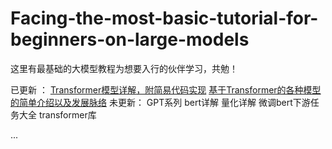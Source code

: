 # Facing-the-most-basic-tutorial-for-beginners-on-large-models
这里有最基础的大模型教程为想要入行的伙伴学习，共勉！

已更新 ： 
[Transformer模型详解，附简易代码实现](https://github.com/KangkangLoveNLP/Facing-the-most-basic-tutorial-for-beginners-on-large-models/blob/main/Transformer/readme.md)
[基于Transformer的各种模型的简单介绍以及发展脉络](https://github.com/KangkangLoveNLP/Facing-the-most-basic-tutorial-for-beginners-on-large-models/blob/main/%E5%9F%BA%E4%BA%8ETransformer%E7%9A%84%E5%90%84%E7%A7%8D%E6%A8%A1%E5%9E%8B%E6%9E%B6%E6%9E%84%E7%9A%84%E5%8F%98%E5%8C%96/readme.md)
未更新：
GPT系列
bert详解
量化详解
微调bert下游任务大全
transformer库

...
